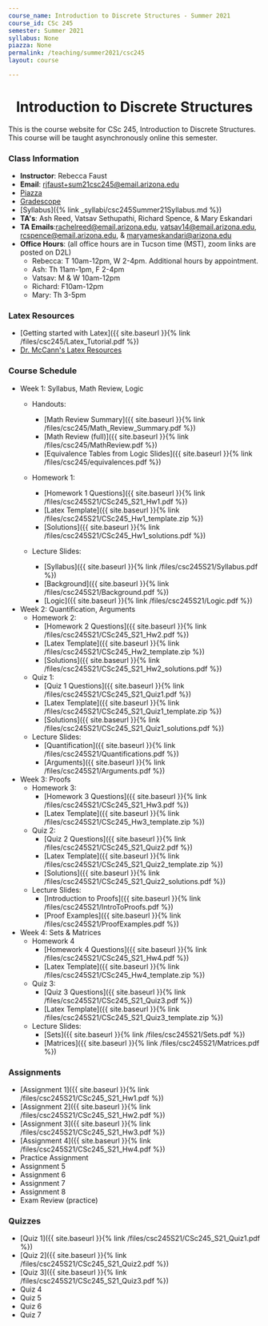 ```yaml
---
course_name: Introduction to Discrete Structures - Summer 2021
course_id: CSc 245
semester: Summer 2021
syllabus: None
piazza: None
permalink: /teaching/summer2021/csc245
layout: course

---
```


<div align="center"><h1>Introduction to Discrete Structures</h1>
</div>

This is the course website for CSc 245, Introduction to Discrete Structures. This course will be taught asynchronously online this semester.

### Class Information

+ **Instructor**: Rebecca Faust
+ **Email**: [rjfaust+sum21csc245@email.arizona.edu](mailto:rjfaust+sum21csc245@email.arizona.edu)
+ [Piazza](https://piazza.com/home/summer2021/csc245/home)
+ [Gradescope](https://www.gradescope.com/courses/266002)
+ [Syllabus]({% link _syllabi/csc245Summer21Syllabus.md %})
+ **TA's**:  Ash Reed, Vatsav Sethupathi, Richard Spence, & Mary Eskandari
+ **TA Emails**:[rachelreed@email.arizona.edu](mailto:rachelreed@email.arizona.edu), [vatsav14@email.arizona.edu](mailto:vatsav14@email.arizona.edu), [rcspence@email.arizona.edu](mailto:rcspence@email.arizona.edu),
& [maryameskandari@arizona.edu](maryameskandari@arizona.edu)
+ **Office Hours**: (all office hours are in Tucson time (MST), zoom links are posted on D2L)
  - Rebecca: T 10am-12pm, W 2-4pm. Additional hours by appointment.
  - Ash: Th 11am-1pm, F 2-4pm
  - Vatsav: M & W 10am-12pm
  - Richard: F10am-12pm
  - Mary: Th 3-5pm


### Latex Resources
+ [Getting started with Latex]({{ site.baseurl }}{% link /files/csc245/Latex_Tutorial.pdf %})
+ [Dr. McCann's Latex Resources](http://u.arizona.edu/~mccann/classes/latex.html)

### Course Schedule

+ Week 1: Syllabus, Math Review, Logic
  + Handouts:
    + [Math Review Summary]({{ site.baseurl }}{% link /files/csc245/Math_Review_Summary.pdf %})
    + [Math Review (full)]({{ site.baseurl }}{% link /files/csc245/MathReview.pdf %})
    + [Equivalence Tables from Logic Slides]({{ site.baseurl }}{% link /files/csc245/equivalences.pdf %})

  + Homework 1:
    + [Homework 1 Questions]({{ site.baseurl }}{% link /files/csc245S21/CSc245_S21_Hw1.pdf %})
    + [Latex Template]({{ site.baseurl }}{% link /files/csc245S21/CSc245_Hw1_template.zip %})
    + [Solutions]({{ site.baseurl }}{% link /files/csc245S21/CSc245_Hw1_solutions.pdf %})
  + Lecture Slides:
    + [Syllabus]({{ site.baseurl }}{% link /files/csc245S21/Syllabus.pdf %})
    + [Background]({{ site.baseurl }}{% link /files/csc245S21/Background.pdf %})
    + [Logic]({{ site.baseurl }}{% link /files/csc245S21/Logic.pdf %})
+ Week 2: Quantification, Arguments
    + Homework 2:
      + [Homework 2 Questions]({{ site.baseurl }}{% link /files/csc245S21/CSc245_S21_Hw2.pdf %})
      + [Latex Template]({{ site.baseurl }}{% link /files/csc245S21/CSc245_Hw2_template.zip %})
      + [Solutions]({{ site.baseurl }}{% link /files/csc245S21/CSc245_S21_Hw2_solutions.pdf %})
    + Quiz 1:
      + [Quiz 1 Questions]({{ site.baseurl }}{% link /files/csc245S21/CSc245_S21_Quiz1.pdf %})
      + [Latex Template]({{ site.baseurl }}{% link /files/csc245S21/CSc245_S21_Quiz1_template.zip %})
      + [Solutions]({{ site.baseurl }}{% link /files/csc245S21/CSc245_S21_Quiz1_solutions.pdf %})
    + Lecture Slides:
      + [Quantification]({{ site.baseurl }}{% link /files/csc245S21/Quantifications.pdf %})
      + [Arguments]({{ site.baseurl }}{% link /files/csc245S21/Arguments.pdf %})
+ Week 3: Proofs
  + Homework 3:
    + [Homework 3 Questions]({{ site.baseurl }}{% link /files/csc245S21/CSc245_S21_Hw3.pdf %})
    + [Latex Template]({{ site.baseurl }}{% link /files/csc245S21/CSc245_Hw3_template.zip %})
  + Quiz 2:
    + [Quiz 2 Questions]({{ site.baseurl }}{% link /files/csc245S21/CSc245_S21_Quiz2.pdf %})
    + [Latex Template]({{ site.baseurl }}{% link /files/csc245S21/CSc245_S21_Quiz2_template.zip %})
    + [Solutions]({{ site.baseurl }}{% link /files/csc245S21/CSc245_S21_Quiz2_solutions.pdf %})
  + Lecture Slides:
    + [Introduction to Proofs]({{ site.baseurl }}{% link /files/csc245S21/IntroToProofs.pdf %})
    + [Proof Examples]({{ site.baseurl }}{% link /files/csc245S21/ProofExamples.pdf %})
+ Week 4: Sets & Matrices
  + Homework 4
    + [Homework 4 Questions]({{ site.baseurl }}{% link /files/csc245S21/CSc245_S21_Hw4.pdf %})
    + [Latex Template]({{ site.baseurl }}{% link /files/csc245S21/CSc245_Hw4_template.zip %})
  + Quiz 3:
    + [Quiz 3 Questions]({{ site.baseurl }}{% link /files/csc245S21/CSc245_S21_Quiz3.pdf %})
    + [Latex Template]({{ site.baseurl }}{% link /files/csc245S21/CSc245_S21_Quiz3_template.zip %})
  + Lecture Slides:
    + [Sets]({{ site.baseurl }}{% link /files/csc245S21/Sets.pdf %})
    + [Matrices]({{ site.baseurl }}{% link /files/csc245S21/Matrices.pdf %})

### Assignments

+ [Assignment 1]({{ site.baseurl }}{% link /files/csc245S21/CSc245_S21_Hw1.pdf %})
+ [Assignment 2]({{ site.baseurl }}{% link /files/csc245S21/CSc245_S21_Hw2.pdf %})
+ [Assignment 3]({{ site.baseurl }}{% link /files/csc245S21/CSc245_S21_Hw3.pdf %})
+ [Assignment 4]({{ site.baseurl }}{% link /files/csc245S21/CSc245_S21_Hw4.pdf %})
+ Practice Assignment
+ Assignment 5
+ Assignment 6
+ Assignment 7
+ Assignment 8
+ Exam Review (practice)

### Quizzes
+ [Quiz 1]({{ site.baseurl }}{% link /files/csc245S21/CSc245_S21_Quiz1.pdf %})
+ [Quiz 2]({{ site.baseurl }}{% link /files/csc245S21/CSc245_S21_Quiz2.pdf %})
+ [Quiz 3]({{ site.baseurl }}{% link /files/csc245S21/CSc245_S21_Quiz3.pdf %})
+ Quiz 4
+ Quiz 5
+ Quiz 6
+ Quiz 7
